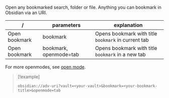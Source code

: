 Open any bookmarked search, folder or file. Anything you can bookmark in Obsidian via an URI.

| /             | parameters             | explanation                   |
| ------------- | ---------------------- | ----------------------------- |
| Open bookmark | bookmark               | Opens bookmark with title `bookmark` in current tab |
| Open bookmark | bookmark, openmode=tab | Opens bookmark with title `bookmark` in a new tab   |

For more openmodes, see [open mode](Navigation%20Parameters.md#open-mode).


> [!example]
> ```uri
> obsidian://adv-uri?vault=<your-vault>&bookmark=<your-bookmark-title>&openmode=tab
> ```
